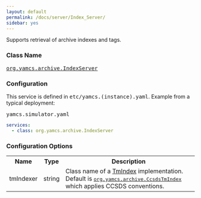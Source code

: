 ```yaml
---
layout: default
permalink: /docs/server/Index_Server/
sidebar: yes
---
```


Supports retrieval of archive indexes and tags.

### Class Name
[<tt>org.yamcs.archive.IndexServer</tt>](https://www.yamcs.org/yamcs/javadoc/index.html?org/yamcs/archive/IndexServer.html)

### Configuration

This service is defined in <tt>etc/yamcs.(instance).yaml</tt>. Example from a typical deployment:

<pre class="r header">yamcs.simulator.yaml</pre>
```yaml
services:
  - class: org.yamcs.archive.IndexServer
```

### Configuration Options

<table class="inline">
  <tr>
    <th>Name</th>
    <th>Type</th>
    <th>Description</th>
  </tr>
  <tr>
    <td class="code">tmIndexer</td>
    <td class="code">string</td>
    <td>
      Class name of a <a href="https://www.yamcs.org/yamcs/javadoc/index.html?org/yamcs/archive/TmIndex.html">TmIndex</a> implementation. Default is <a href="https://www.yamcs.org/yamcs/javadoc/index.html?org/yamcs/archive/CcsdsTmIndex.html"><tt>org.yamcs.archive.CcsdsTmIndex</tt></a> which applies CCSDS conventions.
    </td>
  </tr>
</table>
